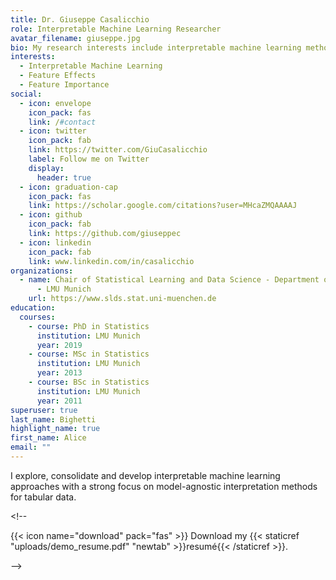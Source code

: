 ```yaml
---
title: Dr. Giuseppe Casalicchio
role: Interpretable Machine Learning Researcher
avatar_filename: giuseppe.jpg
bio: My research interests include interpretable machine learning methods
interests:
  - Interpretable Machine Learning
  - Feature Effects
  - Feature Importance
social:
  - icon: envelope
    icon_pack: fas
    link: /#contact
  - icon: twitter
    icon_pack: fab
    link: https://twitter.com/GiuCasalicchio
    label: Follow me on Twitter
    display:
      header: true
  - icon: graduation-cap
    icon_pack: fas
    link: https://scholar.google.com/citations?user=MHcaZMQAAAAJ
  - icon: github
    icon_pack: fab
    link: https://github.com/giuseppec
  - icon: linkedin
    icon_pack: fab
    link: www.linkedin.com/in/casalicchio
organizations:
  - name: Chair of Statistical Learning and Data Science - Department of Statistics
      - LMU Munich
    url: https://www.slds.stat.uni-muenchen.de
education:
  courses:
    - course: PhD in Statistics
      institution: LMU Munich
      year: 2019
    - course: MSc in Statistics
      institution: LMU Munich
      year: 2013
    - course: BSc in Statistics
      institution: LMU Munich
      year: 2011
superuser: true
last_name: Bighetti
highlight_name: true
first_name: Alice
email: ""
---
```

I explore, consolidate and develop interpretable machine learning approaches with a strong focus on model-agnostic interpretation methods for tabular data.

<﻿!--

{{< icon name="download" pack="fas" >}} Download my {{< staticref "uploads/demo_resume.pdf" "newtab" >}}resumé{{< /staticref >}}.

\-﻿->